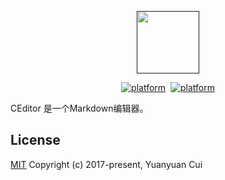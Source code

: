 <p align="center"><a href="" target="_blank"><img width="100" src="https://user-images.githubusercontent.com/2883079/30476719-7dd4a6f4-99d0-11e7-854e-66fed654f1cd.png"></a></p>

<p align="center">
  <a href=""><img src="https://img.shields.io/badge/platform-osx-brightgreen.svg" alt="platform"></a>
  <a href=""><img src="https://img.shields.io/badge/license-MIT-blue.svg" alt="platform"></a>
</p>

CEditor 是一个Markdown编辑器。

## License

[MIT](https://github.com/cyy0418/ceditor/blob/master/LICENSE.md)
Copyright (c) 2017-present, Yuanyuan Cui